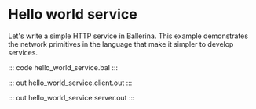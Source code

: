 # Hello world service

Let's write a simple HTTP service in Ballerina. This example demonstrates the network primitives in the language that make it simpler to develop services.

::: code hello_world_service.bal :::

::: out hello_world_service.client.out :::

::: out hello_world_service.server.out :::